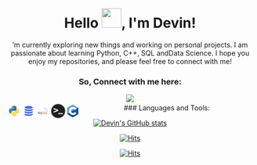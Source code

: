 <div align="center">
  <h1>Hello <img src="https://github.com/TheDudeThatCode/TheDudeThatCode/blob/master/Assets/Hi.gif" height='40' width='40'>, I'm Devin!</h1>
</div>
<div align="center">
  <p> ’m currently exploring new things and working on personal projects. I am passionate about learning Python, C++, SQL andData Science. I hope you enjoy my repositories, and please feel free to connect with me!  </p>
</div>
<div align="center">
<h3>So, Connect with me here: </h3>
  <a href="https://www.linkedin.com/in/devinjpowers"><img src="https://img.icons8.com/offices/50/000000/linkedin.png"/></a>

<br>
### Languages and Tools:
    
<img align="left" alt="Python" width="30px" src="https://raw.githubusercontent.com/github/explore/80688e429a7d4ef2fca1e82350fe8e3517d3494d/topics/python/python.png" />
 <img align="left" alt="SQL" width="30px" src="https://raw.githubusercontent.com/github/explore/80688e429a7d4ef2fca1e82350fe8e3517d3494d/topics/sql/sql.png" />
 <img align="left" alt="MySQL" width="30px" src="https://raw.githubusercontent.com/github/explore/80688e429a7d4ef2fca1e82350fe8e3517d3494d/topics/mysql/mysql.png" />
<img align="left" alt="Terminal" width="30px" src="https://raw.githubusercontent.com/github/explore/80688e429a7d4ef2fca1e82350fe8e3517d3494d/topics/terminal/terminal.png" /> 
<img align="left" alt="Terminal" width="30px" src=" https://raw.githubusercontent.com/github/explore/80688e429a7d4ef2fca1e82350fe8e3517d3494d/topics/c/c.png" />


 <br>
  
[![Devin's GitHub stats](https://github-readme-stats.vercel.app/api?username=devinpowers)](https://github.com/anuraghazra/github-readme-stats)


[![Hits](https://hits.seeyoufarm.com/api/count/incr/badge.svg?url=https%3A%2F%2Fgithub.com%2Fdevinpowers&count_bg=%233D46C8&title_bg=%23555555&icon=apple.svg&icon_color=%23E7E7E7&title=hits&edge_flat=false)](https://hits.seeyoufarm.com)



[![Hits](https://hits.seeyoufarm.com/api/count/incr/badge.svg?url=https%3A%2F%2Fgithub.com%2Fdevinpowers%2Fdevinpowers.github.io&count_bg=%233D46C8&title_bg=%23EB0909&icon=apple.svg&icon_color=%23E7E7E7&title=hits&edge_flat=false)](https://hits.seeyoufarm.com)

